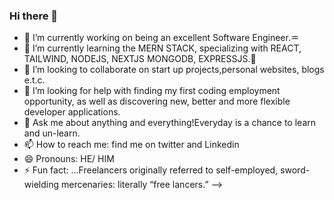 ### Hi there 👋
- 🔭 I’m currently working on being an excellent Software Engineer.:aquarius:
- 🌱 I’m currently learning the MERN STACK, specializing with REACT, TAILWIND, NODEJS, NEXTJS MONGODB, EXPRESSJS.:school:
- 👯 I’m looking to collaborate on start up projects,personal websites, blogs e.t.c.
- 🤔 I’m looking for help with finding my first coding employment opportunity, as well as discovering new, better and more flexible developer applications.
- 💬 Ask me about anything and everything!Everyday is a chance to learn and un-learn.
- 📫 How to reach me: find me on twitter and Linkedin
- 😄 Pronouns: HE/ HIM
- ⚡ Fun fact: ...Freelancers originally referred to self-employed, sword-wielding mercenaries: literally “free lancers.”
-->
